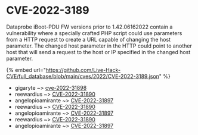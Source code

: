 # CVE-2022-3189

Dataprobe iBoot-PDU FW versions prior to 1.42.06162022 contain a vulnerability where a specially crafted PHP script could use parameters from a HTTP request to create a URL capable of changing the host parameter. The changed host parameter in the HTTP could point to another host that will send a request to the host or IP specified in the changed host parameter.

{% embed url="https://github.com/Live-Hack-CVE/full_database/blob/main/cves/2022/CVE-2022-3189.json" %}


* gigaryte ~> [cve-2022-31898](https://www.alice-snow.ru/2022/database/cve-2022-3189/cve-2022-31898-gigaryte)
* reewardius ~> [CVE-2022-31890](https://www.alice-snow.ru/2022/database/cve-2022-3189/cve-2022-31890-reewardius)
* angelopioamirante ~> [CVE-2022-31897](https://www.alice-snow.ru/2022/database/cve-2022-3189/cve-2022-31897-angelopioamirante)
* reewardius ~> [CVE-2022-31890](https://www.alice-snow.ru/2022/database/cve-2022-3189/cve-2022-31890-reewardius)
* angelopioamirante ~> [CVE-2022-31897](https://www.alice-snow.ru/2022/database/cve-2022-3189/cve-2022-31897-angelopioamirante)
* reewardius ~> [CVE-2022-31890](https://www.alice-snow.ru/2022/database/cve-2022-3189/cve-2022-31890-reewardius)
* angelopioamirante ~> [CVE-2022-31897](https://www.alice-snow.ru/2022/database/cve-2022-3189/cve-2022-31897-angelopioamirante)